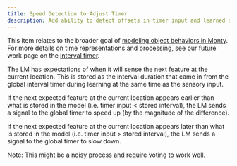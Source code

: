 ```yaml
---
title: Speed Detection to Adjust Timer
description: Add ability to detect offsets in timer input and learned sequence model to speed up or slow down the global interval timer.
---
```


This item relates to the broader goal of [modeling object behaviors in Monty](../../theory/recent-progress/object-behaviors.md#implementation-in-monty). For more details on time representations and processing, see our future work page on the [interval timer](../cmp-hierarchy-improvements/global-interval-timer.md).

The LM has expectations of when it will sense the next feature at the current location. This is stored as the interval duration that came in from the global interval timer during learning at the same time as the sensory input.

If the next expected feature at the current location appears earlier than what is stored in the model (i.e. timer input < stored interval), the LM sends a signal to the global timer to speed up (by the magnitude of the difference).

If the next expected feature at the current location appears later than what is stored in the model (i.e. timer input > stored interval), the LM sends a signal to the global timer to slow down.

Note: This might be a noisy process and require voting to work well.

